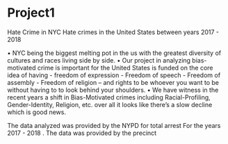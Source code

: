 # Project1
Hate Crime in NYC
Hate crimes in the United States between years 2017 - 2018

• NYC being the biggest melting pot in the us with the greatest diversity of cultures and races living side by side.
• Our project in analyzing bias-motivated crime is important for the United States is funded on the core idea of having - freedom of
expression - Freedom of speech - Freedom of assembly - Freedom of religion – and rights to be whoever you want to be without
having to to look behind your shoulders.
• We have witness in the recent years a shift in Bias-Motivated crimes including Racial-Profiling, Gender-Identity, Religion, etc.
over all it looks like there’s a slow decline which is good news.


The data analyzed was provided
by the NYPD for total arrest
For the years 2017 - 2018 .
The data was provided by the
precinct